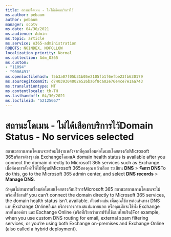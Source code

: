 ```yaml
---
title: สถานะโดเมน - ไม่ได้เลือกบริการไว้
ms.author: pebaum
author: pebaum
manager: scotv
ms.date: 04/30/2021
ms.audience: Admin
ms.topic: article
ms.service: o365-administration
ROBOTS: NOINDEX, NOFOLLOW
localization_priority: Normal
ms.collection: Adm_O365
ms.custom:
- "11094"
- "9006491"
ms.openlocfilehash: f5b3a07f05b31b05e2105fb1f6efbe23fb630179
ms.sourcegitcommit: d74039304002e526ba6f8ca02e76e4ce7e1aa743
ms.translationtype: MT
ms.contentlocale: th-TH
ms.lasthandoff: 04/30/2021
ms.locfileid: "52125667"
---
```

# <a name="domain-status---no-services-selected"></a><span data-ttu-id="5cba7-102">สถานะโดเมน - ไม่ได้เลือกบริการไว้</span><span class="sxs-lookup"><span data-stu-id="5cba7-102">Domain Status - No services selected</span></span>

<span data-ttu-id="5cba7-103">สถานะสถานภาพโดเมนจะพร้อมใช้งานหลังจากที่คุณเชื่อมต่อโดเมนโดยตรงกับMicrosoft 365บริการต่างๆ เช่น Exchangeโดเมน</span><span class="sxs-lookup"><span data-stu-id="5cba7-103">A domain health status is available after you connect the domain directly to Microsoft 365 services such as Exchange.</span></span> <span data-ttu-id="5cba7-104">เมื่อต้องการตั้งค่าให้ไปที่ศูนย์Microsoft 365ของคุณ แล้วเลือก ระเบียน **DNS**  >  **จัดการ DNS**</span><span class="sxs-lookup"><span data-stu-id="5cba7-104">To do this, go to the Microsoft 365 admin center, and select **DNS records** > **Manage DNS**.</span></span>

<span data-ttu-id="5cba7-105">ถ้าคุณไม่สามารถเชื่อมต่อโดเมนโดยตรงกับบริการMicrosoft 365 สถานะสถานภาพโดเมนจะไม่พร้อมใช้งาน</span><span class="sxs-lookup"><span data-stu-id="5cba7-105">If you can’t connect the domain directly to Microsoft 365 services, the domain health status isn't available.</span></span> <span data-ttu-id="5cba7-106">ตัวอย่างเช่น เมื่อคุณใช้การต่อเส้นทาง DNS แบบExchange Onlineอีเมล บริการการกรองสแปมภายนอก หรือคุณมักจะใช้ทั้ง Exchange ภายในองค์กร และ Exchange Online (หรือที่เรียกว่าการปรับใช้แบบไฮบริด)</span><span class="sxs-lookup"><span data-stu-id="5cba7-106">For example, when you use custom DNS routing for email, external spam filtering services, or you’re using both Exchange on-premises and Exchange Online (also called a hybrid deployment).</span></span>

